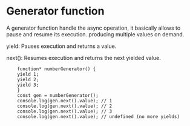 Generator function
====================

A generator function handle the async operation, it basically allows to pause and resume its execution. producing multiple values on demand.

yield: Pauses execution and returns a value.

next(): Resumes execution and returns the next yielded value.

        function* numberGenerator() {
        yield 1;
        yield 2;
        yield 3;
        }
        const gen = numberGenerator();
        console.log(gen.next().value); // 1
        console.log(gen.next().value); // 2
        console.log(gen.next().value); // 3
        console.log(gen.next().value); // undefined (no more yields)


